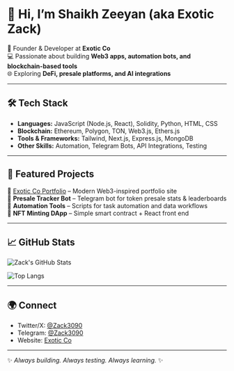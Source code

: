 # 👋 Hi, I’m Shaikh Zeeyan (aka Exotic Zack)

🚀 Founder & Developer at **Exotic Co**  
💻 Passionate about building **Web3 apps, automation bots, and blockchain-based tools**  
🌐 Exploring **DeFi, presale platforms, and AI integrations**  

---

## 🛠️ Tech Stack
- **Languages:** JavaScript (Node.js, React), Solidity, Python, HTML, CSS  
- **Blockchain:** Ethereum, Polygon, TON, Web3.js, Ethers.js  
- **Tools & Frameworks:** Tailwind, Next.js, Express.js, MongoDB  
- **Other Skills:** Automation, Telegram Bots, API Integrations, Testing  

---

## 📌 Featured Projects
🔹 [Exotic Co Portfolio](Soooon!) – Modern Web3-inspired portfolio site  
🔹 **Presale Tracker Bot** – Telegram bot for token presale stats & leaderboards  
🔹 **Automation Tools** – Scripts for task automation and data workflows  
🔹 **NFT Minting DApp** – Simple smart contract + React front end  

---

## 📈 GitHub Stats
![Zack's GitHub Stats](https://github-readme-stats.vercel.app/api?username=Zeeyan05&show_icons=true&theme=radical)

![Top Langs](https://github-readme-stats.vercel.app/api/top-langs/?username=Zeeyan05&layout=compact&theme=radical)

---

## 🌍 Connect
- Twitter/X: [@Zack3090](https://twitter.com/)  
- Telegram: [@Zack3090](https://t.me/)  
- Website: [Exotic Co](Soooon!!)  

---
✨ *Always building. Always testing. Always learning.* ✨
